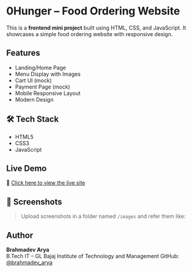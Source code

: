# 0Hunger – Food Ordering Website

This is a **frontend mini project** built using HTML, CSS, and JavaScript. It showcases a simple food ordering website with responsive design.

##  Features
- Landing/Home Page
- Menu Display with Images
- Cart UI (mock)
- Payment Page (mock)
- Mobile Responsive Layout
- Modern Design

## 🛠 Tech Stack
- HTML5
- CSS3
- JavaScript

##  Live Demo
🔗 [Click here to view the live site](https://brahmadev-arya.github.io/Food-Website/)

## 📸 Screenshots
> Upload screenshots in a folder named `/images` and refer them like:



## Author
**Brahmadev Arya**  
B.Tech IT – GL Bajaj Institute of Technology and Management 
GitHub: [@brahmadev_arya](https://github.com/brahmadev_arya)
